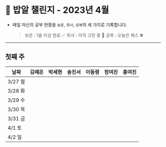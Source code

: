 # 🍚 밥알 챌린지 - 2023년 4월
- 매일 자신의 공부 현황을 `보온`, `취사`, `공복`의 세 가지로 기록합니다.
    
    > 보온 : 1솔 이상 완료 ✅
    취사 : 아직 고민 중 🤔
    공복 : 오늘은 패스 ❌
---

## 첫째 주

**날짜**|김예은|박세현|송진서|이동령|정여진|홍여진
---|---|---|---|---|---|---
3/27 월| | | | | | 
3/28 화| | | | | | 
3/29 수| | | | | | 
3/30 목| | | | | | 
3/31 금| | | | | | 
4/1 토| | | | | | 
4/2 일| | | | | | 
